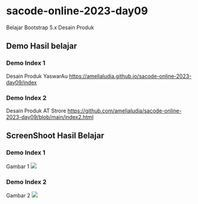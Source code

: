 # sacode-online-2023-day09
Belajar Bootstrap 5.x Desain Produk


## Demo Hasil belajar 

### Demo Index 1
Desain Produk YaswarAu
https://amelialudia.github.io/sacode-online-2023-day09/index   



### Demo Index 2
Desain Produk AT Strore
https://github.com/amelialudia/sacode-online-2023-day09/blob/main/index2.html


## ScreenShoot Hasil Belajar 
### Demo Index 1
 Gambar 1 
 <img src="./screenshoot/1.jpg">

### Demo Index 2
Gambar 2 
<img src="./screenshoot/1.jpg">



